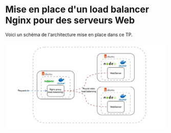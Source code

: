 # Mise en place d'un load balancer Nginx pour des serveurs Web

Voici un schéma de l'architecture mise en place dans ce TP.

![Architecture](./images/Architecture.svg)